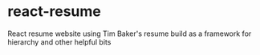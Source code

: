 # react-resume
React resume website using Tim Baker's resume build as a framework for hierarchy and other helpful bits
